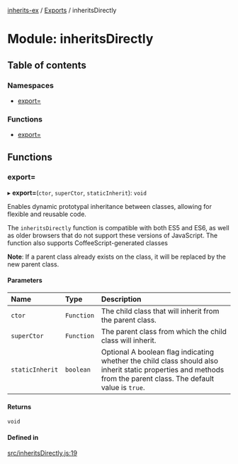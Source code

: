 [inherits-ex](../README.md) / [Exports](../modules.md) / inheritsDirectly

# Module: inheritsDirectly

## Table of contents

### Namespaces

- [export&#x3D;](inheritsDirectly.export_.md)

### Functions

- [export&#x3D;](inheritsDirectly.md#export&#x3D;)

## Functions

### export&#x3D;

▸ **export=**(`ctor`, `superCtor`, `staticInherit`): `void`

Enables dynamic prototypal inheritance between classes, allowing for flexible and reusable code.

The `inheritsDirectly` function is compatible with both ES5 and ES6, as well as older browsers that do not support these versions of JavaScript.
The function also supports CoffeeScript-generated classes

**Note**: If a parent class already exists on the class, it will be replaced by the new parent class.

#### Parameters

| Name | Type | Description |
| :------ | :------ | :------ |
| `ctor` | `Function` | The child class that will inherit from the parent class. |
| `superCtor` | `Function` | The parent class from which the child class will inherit. |
| `staticInherit` | `boolean` | Optional A boolean flag indicating whether the child class should also inherit static properties and methods from the parent class. The default value is `true`. |

#### Returns

`void`

#### Defined in

[src/inheritsDirectly.js:19](https://github.com/snowyu/inherits-ex.js/blob/3460e26/src/inheritsDirectly.js#L19)
